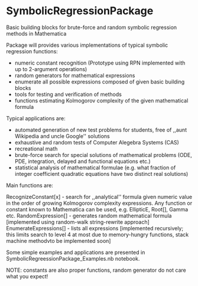 # SymbolicRegressionPackage

Basic building blocks for brute-force and random symbolic regression methods in Mathematica


Package will provides various implementations of typical symbolic regression functions:


- numeric constant recognition (Prototype using RPN implemented with up to 2-argument operations) 
- random generators for mathematical expressions
- enumerate all possible expressions composed of given basic building blocks
- tools for testing and verification of methods
- functions estimating Kolmogorov complexity of the given mathematical formula

Typical applications are:
- automated generation of new test problems for students, free of ,,aunt Wikipedia and uncle Google'' solutions
- exhaustive and random tests of Computer Alegebra Systems (CAS)
- recreational math
- brute-force search for special solutions of mathematical problems (ODE, PDE, integration, delayed and functional equations etc.)
- statistical analysis of mathematical formulae (e.g. what fraction of integer coefficient quadratic equations have two distinct real solutions)


Main functions are:

RecognizeConstant[x] - search for ,,analytical'' formula given numeric value in the order of growing Kolmogorov complexity expressions. Any function or constant known to Mathematica can be used, e.g. EllipticE, Root[], Gamma etc. 
RandomExpression[] - generates random mathematical formula [implemented using random-walk string-rewrite approach]
EnumerateExpressions[] - lists all expressions [implemented recursively; this limits search to level 4 at most due to memory-hungry functions, stack machine methodvto be implemented soon]

Some simple examples and applications are presented in SymbolicRegreessionPackage_Examples.nb notebook. 

NOTE: constants are also proper functions, random generator do not care what you expect!



